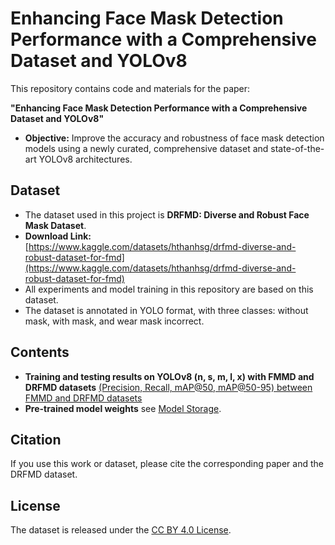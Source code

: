 # Enhancing Face Mask Detection Performance with a Comprehensive Dataset and YOLOv8

This repository contains code and materials for the paper:

**"Enhancing Face Mask Detection Performance with a Comprehensive Dataset and YOLOv8"**

- **Objective:** Improve the accuracy and robustness of face mask detection models using a newly curated, comprehensive dataset and state-of-the-art YOLOv8 architectures.

## Dataset

- The dataset used in this project is **DRFMD: Diverse and Robust Face Mask Dataset**.
- **Download Link:**  
  [https://www.kaggle.com/datasets/hthanhsg/drfmd-diverse-and-robust-dataset-for-fmd](https://www.kaggle.com/datasets/hthanhsg/drfmd-diverse-and-robust-dataset-for-fmd)
- All experiments and model training in this repository are based on this dataset.  
- The dataset is annotated in YOLO format, with three classes: without mask, with mask, and wear mask incorrect.

## Contents
- **Training and testing results on YOLOv8 (n, s, m, l, x) with FMMD and DRFMD datasets** [(Precision, Recall, mAP@50, mAP@50-95) between FMMD and DRFMD datasets](https://github.com/hthanhsg/Enhancing-face-mask-detection-performance-with-comprehensive-dataset-and-YOLOv8/blob/main/training-and-testing-results-on-yolo-v8-with-fmmd-and-drfmd-datasets.md)
- **Pre-trained model weights** see [Model Storage](https://github.com/hthanhsg/Enhancing-face-mask-detection-performance-with-comprehensive-dataset-and-YOLOv8/tree/main/models).

## Citation

If you use this work or dataset, please cite the corresponding paper and the DRFMD dataset.

## License

The dataset is released under the [CC BY 4.0 License](https://creativecommons.org/licenses/by/4.0/).

